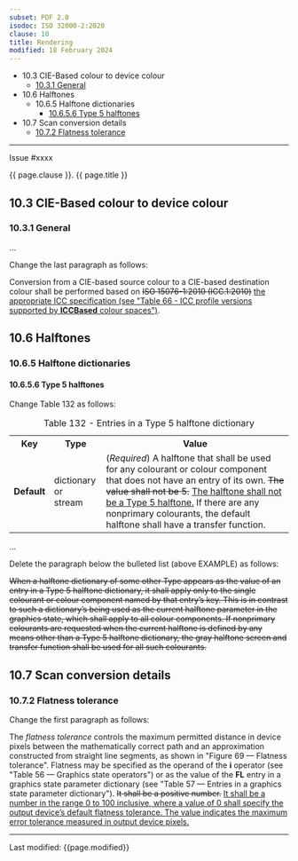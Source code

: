 ```yaml
---
subset: PDF 2.0
isodoc: ISO 32000-2:2020
clause: 10
title: Rendering
modified: 18 February 2024
---
```


<ul class="noprint">
  <li>10.3 CIE-Based colour to device colour
    <ul>
    <li><a href="#H10.3.1">10.3.1 General</a>
    </li>
    </ul>
  </li>
  <li>10.6 Halftones
    <ul>
    <li>10.6.5 Halftone dictionaries
      <ul>
      <li><a href="#H10.6.5.6">10.6.5.6 Type 5 halftones</a>
      </li>
      </ul>
    </li>
    </ul>
  </li>
  <li>10.7 Scan conversion details
   <ul>
    <li><a href="#H10.7.2">10.7.2 Flatness tolerance</a>
    </li>
   </ul>
  </li>
</ul>
<hr>

<link rel="stylesheet" href="../assets/iso-style.css">
<div class="isostyle">
<div class="fixedpopup" id="issuelink">
    Issue #xxxx
</div>

<p class="fake-h1">{{ page.clause }}. {{ page.title }}</p>

<h2 id="H10.3">10.3 CIE-Based colour to device colour</h2>

<h3 id="H10.3.1">10.3.1 General</h3>

<p>...</p>

<p class="location">Change the last paragraph as follows:</p>

<p>
Conversion from a CIE-based source colour to a CIE-based destination colour shall be performed based on <del onMouseEnter="mouseEnter(this)" data-issue="181" data-iso="approved">ISO 15076-1:2010 (ICC.1:2010)</del>
<ins onMouseEnter="mouseEnter(this)" data-issue="181" data-iso="approved">the appropriate ICC specification (see "Table 66 - ICC profile versions supported by <b>ICCBased</b> colour spaces")</ins>.
</p>


<h2 id="H10.6">10.6 Halftones</h2>

<h3 id="H10.6.5">10.6.5 Halftone dictionaries</h3>

<h4 id="H10.6.5.6">10.6.5.6 Type 5 halftones</h4>

<p class="location">Change Table 132 as follows:</p>

<table>
  <caption id="Table132">Table 132 - Entries in a Type 5 halftone dictionary</caption>
  <tr>
    <th>Key</th>
    <th>Type</th>
    <th>Value</th>
  </tr>
  <tr>
    <td><b>Default</b></td>
    <td>dictionary or<br/>stream</td>
    <td>
    (<i>Required</i>) A halftone that shall be used for any colourant or colour component that does not have an entry of its own.
    <del onMouseEnter="mouseEnter(this)" data-issue="12" data-iso="approved">The value shall not be 5.</del>
    <ins onMouseEnter="mouseEnter(this)" data-issue="12" data-iso="approved">The halftone shall not be a Type 5 halftone.</ins>
    If there are any nonprimary colourants, the default halftone shall have a transfer function.
    </td>
  </tr>
</table>

<p>...</p>

<p class="location">Delete the paragraph below the bulleted list (above EXAMPLE) as follows:</p>

<p><del onMouseEnter="mouseEnter(this)" data-issue="311">
When a halftone dictionary of some other Type appears as the value of an entry in a Type 5 halftone dictionary, it shall apply only to the single colourant or colour component named by that entry’s key. This is in contrast to such a dictionary’s being used as the current halftone parameter in the graphics state, which shall apply to all colour components. If nonprimary colourants are requested when the current halftone is defined by any means other than a Type 5 halftone dictionary, the gray halftone screen and transfer function shall be used for all such colourants.
</del></p>

<h2 id="H10.7">10.7 Scan conversion details</h2>

<h3 id="H10.7.2">10.7.2 Flatness tolerance</h3>

<p class="location">Change the first paragraph as follows:</p>

<p>
The <i>flatness tolerance</i> controls the maximum permitted distance in device pixels between the mathematically correct path and an approximation constructed from straight line segments, as shown in "Figure 69 — Flatness tolerance". Flatness may be specified as the operand of the <b>i</b> operator (see "Table 56 — Graphics state operators") or as the value of the <b>FL</b> entry in a graphics state parameter dictionary (see "Table 57 — Entries in a graphics state parameter dictionary"). 
<del onMouseEnter="mouseEnter(this)" data-issue="371">It shall be a positive number.</del>
<ins onMouseEnter="mouseEnter(this)" data-issue="371">It shall be a number in the range 0 to 100 inclusive, where a value of 0 shall specify the output device’s default flatness tolerance. The value indicates the maximum error tolerance measured in output device pixels.</ins>
</p>

</div>


<hr>
<p class="footnote">Last modified: {{page.modified}}</p>
